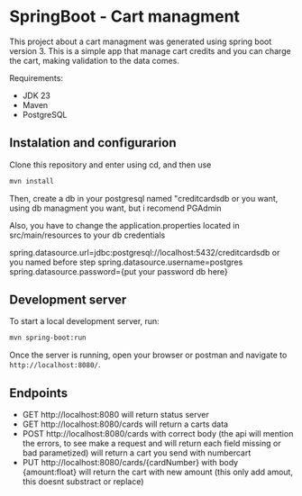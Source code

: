 # SpringBoot - Cart managment

This project about a cart managment was generated using spring boot version 3. This is a simple app that manage cart credits and you can charge the cart, making validation to the data comes.


Requirements:
- JDK 23
- Maven
- PostgreSQL

## Instalation and configurarion

Clone this repository and enter using cd, and then use

```bash
mvn install
```
Then, create a db in your postgresql named "creditcardsdb or you want, using db managment you want, but i recomend PGAdmin

Also, you have to change the application.properties located in src/main/resources to your db credentials

spring.datasource.url=jdbc:postgresql://localhost:5432/creditcardsdb or you named before step
spring.datasource.username=postgres
spring.datasource.password={put your password db here}

## Development server

To start a local development server, run:

```bash
mvn spring-boot:run
```


Once the server is running, open your browser or postman and navigate to `http://localhost:8080/`. 

## Endpoints

- GET http://localhost:8080 will return status server
- GET http://localhost:8080/cards will return a carts data
- POST http://localhost:8080/cards with correct body (the api will mention the errors, to see make a request and will return each field missing or bad parametized) will return a cart you send with numbercart
- PUT http://localhost:8080/cards/{cardNumber} with body {amount:float} will return the cart with new amount (this only add amout, this doesnt substract or replace)
